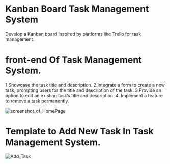 # Kanban Board Task Management System
Develop a Kanban board inspired by platforms like Trello for task management.
# front-end Of Task Management System.
1.Showcase the task title and description.
2.Integrate a form to create a new task, prompting users for the title and description of the task.
3.Provide an option to edit an existing task’s title and description.
4. Implement a feature to remove a task permanently.


![screenshot_of_HomePage](https://github.com/A81126/KanbanBoard_TaskManagement/assets/117425136/6c8856d1-1353-4ece-95de-02f608d071f1)

# Template to Add New Task In Task Management System.

![Add_Task](https://github.com/A81126/KanbanBoard_TaskManagement/assets/117425136/b8074dc9-3c2b-401e-80e5-0241c64577fc)
